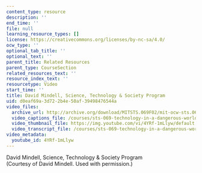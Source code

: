 ```yaml
---
content_type: resource
description: ''
end_time: ''
file: null
learning_resource_types: []
license: https://creativecommons.org/licenses/by-nc-sa/4.0/
ocw_type: ''
optional_tab_title: ''
optional_text: ''
parent_title: Related Resources
parent_type: CourseSection
related_resources_text: ''
resource_index_text: ''
resourcetype: Video
start_time: ''
title: David Mindell, Science, Technology & Society Program
uid: d0eaf69a-3d72-2b4e-50af-39498476544a
video_files:
  archive_url: http://archive.org/download/MITSTS.069F02/mit-ocw-sts.069-mindell-01oct01-220k.mp4
  video_captions_file: /courses/sts-069-technology-in-a-dangerous-world-fall-2002/7d2ea96adfc551a5ae3139c04abd7deb_4YRf-1mLlyw.vtt
  video_thumbnail_file: https://img.youtube.com/vi/4YRf-1mLlyw/default.jpg
  video_transcript_file: /courses/sts-069-technology-in-a-dangerous-world-fall-2002/7787c31c511bf80ea27daa18e3cdc643_4YRf-1mLlyw.pdf
video_metadata:
  youtube_id: 4YRf-1mLlyw
---
```


David Mindell, Science, Technology & Society Program  
(Courtesy of David Mindell. Used with permission.)


